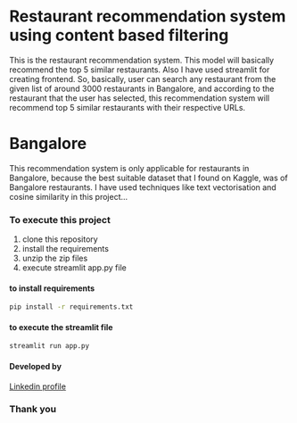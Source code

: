 # Restaurant recommendation system using content based filtering 
This is the restaurant recommendation system. This model will basically recommend the top 5 similar restaurants. Also I have used streamlit for creating frontend. So, basically, user can search any restaurant from the given list of around 3000 restaurants in Bangalore, and according to the restaurant that the user has selected, this recommendation system will recommend top 5 similar restaurants with their respective URLs. 
# Bangalore
This recommendation system is only applicable for restaurants in Bangalore, because the best suitable dataset that I found on Kaggle, was of Bangalore restaurants. I have used techniques like text vectorisation and cosine similarity in this project...

### To execute this project 
1. clone this repository 
2. install the requirements 
3. unzip the zip files 
4. execute streamlit app.py file 


#### to install requirements
```bash
pip install -r requirements.txt
```

#### to  execute the streamlit file
```bash
streamlit run app.py
```

#### Developed by 
<a href="https://www.linkedin.com/in/natansh-mina-a9738331b/">Linkedin profile</a>

### Thank you